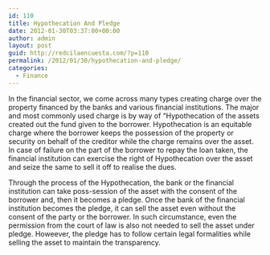 ```yaml
---
id: 110
title: Hypothecation And Pledge
date: 2012-01-30T03:37:00+00:00
author: admin
layout: post
guid: http://redcilaencuesta.com/?p=110
permalink: /2012/01/30/hypothecation-and-pledge/
categories:
  - Finance
---
```

In the financial sector, we come across many types creating charge over the property financed by the banks and various financial institutions. The major and most commonly used charge is by way of &#8220;Hypothecation of the assets created out the fund given to the borrower. Hypothecation is an equitable charge where the borrower keeps the possession of the property or security on behalf of the creditor while the charge remains over the asset. In case of failure on the part of the borrower to repay the loan taken, the financial institution can exercise the right of Hypothecation over the asset and seize the same to sell it off to realise the dues.

Through the process of the Hypothecation, the bank or the financial institution can take poss-session of the asset with the consent of the borrower and, then it becomes a pledge. Once the bank of the financial institution becomes the pledge, it can sell the asset even without the consent of the party or the borrower. In such circumstance, even the permission from the court of law is also not needed to sell the asset under pledge. Howeever, the pledge has to follow certain legal formalities while selling the asset to maintain the transparency.